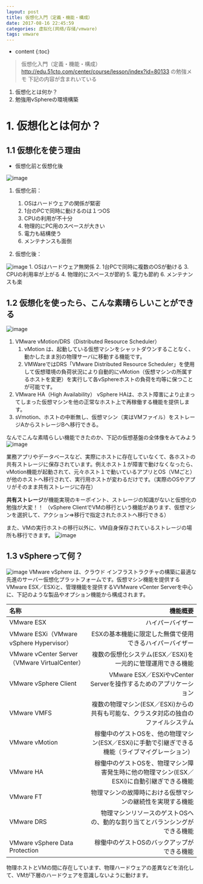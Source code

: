 ```yaml
---
layout: post
title: 仮想化入門（定義・機能・構成）
date: 2017-08-16 22:45:59
categories: 虚拟化(网络/存储/vmware)
tags: vmware
---
```

* content
{:toc}

> 仮想化入門（定義・機能・構成）
http://edu.51cto.com/center/course/lesson/index?id=80133 の勉強メモ
下記の内容が含まれいている
 1. 仮想化とは何か？
 2. 勉強用vSphereの環境構築

# 1. 仮想化とは何か？

## 1.1 仮想化を使う理由
- 仮想化前と仮想化後

![image](https://qiita-image-store.s3.amazonaws.com/0/177240/be49c338-1c0a-0875-d5f5-8cd977145341.png)

1. 仮想化前：
    1. OSはハードウェアの関係が緊密
    2. 1台のPCで同時に動けるのは１つOS
    3. CPUの利用が不十分
    4. 物理的にPC用のスペースが大きい
    5. 電力も結構使う
    6. メンテナンスも面倒

2. 仮想化後：

![image](https://qiita-image-store.s3.amazonaws.com/0/177240/a949bf76-3185-08ae-9574-eba3fbeb6689.png)
    1. OSはハードウェア無関係
    2. 1台PCで同時に複数のOSが動ける
    3. CPUの利用率が上がる
    4. 物理的にスペースが節約
    5. 電力も節約
    6. メンテナンスも楽

## 1.2 仮想化を使ったら、こんな素晴らしいことができる

![image](https://qiita-image-store.s3.amazonaws.com/0/177240/6230585c-687c-cfc7-d552-a86a67ac34d9.png)

1. VMware vMotion/DRS（Distributed Resource Scheduler）
    1. vMotion は、起動している仮想マシンをシャットダウンすることなく、動かしたまま別の物理サーバに移動する機能です。
    2. VMWareではDRS「VMware Distributed Resource Scheduler」を使用して仮想環境の負荷状況により自動的にvMotion（仮想マシンの所属するホストを変更）を実行して各vSphereホストの負荷を均等に保つことが可能です。
2. VMware HA（High Availability）
vSphere HAは、ホスト障害により止まってしまった仮想マシンを他の正常なホスト上で再稼働する機能を提供します。
3. sVmotion、ホストの中断無し、仮想マシン（実はVMファイル）をストレージAからストレージBへ移行できる。

なんでこんな素晴らしい機能できたのか、下記の仮想基盤の全体像をみてみよう
![image](https://qiita-image-store.s3.amazonaws.com/0/177240/b18a66ff-c8ec-c3f2-8ec4-87acf0eee72b.png)

業務アプリやデータベースなど、実際にホストに存在していなくて、各ホストの共有ストレージに保存されています。例えホスト１が障害で動けなくなったら、vMotion機能が起動されて、元々ホスト１で動いているアプリとOS（VMごと）が他のホストへ移行されて、実行用ホストが変わるだけです。（実際のOSやアプリがそのまま共有ストレージに存在）

**共有ストレージ**が機能実現のキーポイント、ストレージの知識がないと仮想化の勉強が大変！！
（vSphere ClientでVMの移行という機能があります、仮想マシンを選択して、アクション⇒移行で指定されたホストへ移行できる）

また、VMの実行ホストの移行以外に、VM自身保存されているストレージの場所も移行できます。
![image](https://qiita-image-store.s3.amazonaws.com/0/177240/83c8376c-573a-40b8-c062-6b14e76d4f54.png)


## 1.3 vSphereって何？

![image](https://qiita-image-store.s3.amazonaws.com/0/177240/73174945-2a77-fafd-032d-1bfae10d5ac7.png)
VMware vSphere は、クラウド インフラストラクチャの構築に最適な先進のサーバー仮想化プラットフォームです。仮想マシン機能を提供するVMware ESX／ESXiと、管理機能を提供するVVMware vCenter Serverを中心に、下記のような製品やオプション機能から構成されます。

| 名称       |       機能概要 |   
|:-----------------|------------------:|
| VMware ESX             |              ハイパーバイザー |
|   VMware ESXi（VMware vSphere Hypervisor）          |    ESXの基本機能に限定した無償で使用できるハイパーバイザー           |
|  VMware vCenter Server（VMware VirtualCenter）           |      複数の仮想化システム(ESX／ESXi)を一元的に管理運用できる機能         |
|    VMware vSphere Client         |    VMware ESX／ESXiやvCenter Serverを操作するためのアプリケーション           |
|   VMware VMFS          |  複数の物理マシン(ESX／ESXi)からの共有も可能な、クラスタ対応の独自のファイルシステム             |
|   VMware vMotion          |    稼働中のゲストOSを、他の物理マシン(ESX／ESXi)に手動で引継ぎできる機能（ライブマイグレーション）           |
|   VMware HA          |    稼働中のゲストOSを、物理マシン障害発生時に他の物理マシン(ESX／ESXi)に自動引継ぎできる機能           |
|    VMware FT         |   物理マシンの故障時における仮想マシンの継続性を実現する機能            |
|   VMware DRS          |    物理マシンリソースのゲストOSへの、動的な割り当てとバランシングができる機能           |
|   VMware vSphere Data Protection          |     稼働中のゲストOSのバックアップができる機能          |


物理ホストとVMの間に存在しています、物理ハードウェアの差異などを消化して、VMが下層のハードウェアを意識しないように動けます。

